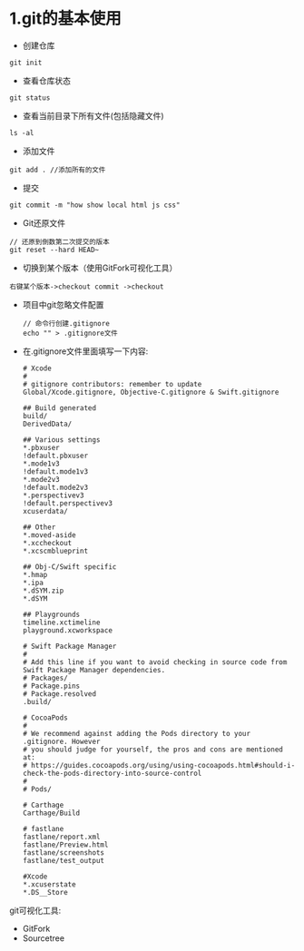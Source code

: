 # 1.git的基本使用

- 创建仓库

```
git init
```

- 查看仓库状态

```
git status
```

- 查看当前目录下所有文件(包括隐藏文件)

```
ls -al
```

- 添加文件

```
git add . //添加所有的文件
```

- 提交

```
git commit -m "how show local html js css"
```

- Git还原文件

```
// 还原到倒数第二次提交的版本
git reset --hard HEAD~
```

- 切换到某个版本（使用GitFork可视化工具）

```
右键某个版本->checkout commit ->checkout
```

- 项目中git忽略文件配置

  ```
  // 命令行创建.gitignore
  echo "" > .gitignore文件
  ```

- 在.gitignore文件里面填写一下内容:

  ```
  # Xcode
  #
  # gitignore contributors: remember to update Global/Xcode.gitignore, Objective-C.gitignore & Swift.gitignore
  
  ## Build generated
  build/
  DerivedData/
  
  ## Various settings
  *.pbxuser
  !default.pbxuser
  *.mode1v3
  !default.mode1v3
  *.mode2v3
  !default.mode2v3
  *.perspectivev3
  !default.perspectivev3
  xcuserdata/
  
  ## Other
  *.moved-aside
  *.xccheckout
  *.xcscmblueprint
  
  ## Obj-C/Swift specific
  *.hmap
  *.ipa
  *.dSYM.zip
  *.dSYM
  
  ## Playgrounds
  timeline.xctimeline
  playground.xcworkspace
  
  # Swift Package Manager
  #
  # Add this line if you want to avoid checking in source code from Swift Package Manager dependencies.
  # Packages/
  # Package.pins
  # Package.resolved
  .build/
  
  # CocoaPods
  #
  # We recommend against adding the Pods directory to your .gitignore. However
  # you should judge for yourself, the pros and cons are mentioned at:
  # https://guides.cocoapods.org/using/using-cocoapods.html#should-i-check-the-pods-directory-into-source-control
  #
  # Pods/
  
  # Carthage
  Carthage/Build
  
  # fastlane
  fastlane/report.xml
  fastlane/Preview.html
  fastlane/screenshots
  fastlane/test_output
  
  #Xcode
  *.xcuserstate 
  *.DS__Store
  ```
  
  



git可视化工具: 

- GitFork
- Sourcetree


